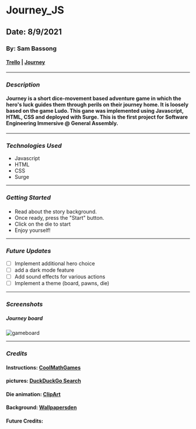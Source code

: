 # Journey_JS

## Date: 8/9/2021

### By: Sam Bassong

#### [Trello](https://trello.com/b/z62FupYw/journeyjs) | [Journey](https://journey-js.surge.sh/)
***

### ***Description***
####  Journey is a short dice-movement based adventure game in which the hero's luck guides them through perils on their journey home. It is loosely based on the game Ludo. This gane was implemented using Javascript, HTML, CSS and deployed with Surge. This is the first project for Software Engineering Immersive @ General Assembly.
***

### ***Technologies Used***
* Javascript
* HTML
* CSS
* Surge
***

### ***Getting Started***

#### 
* Read about the story background.
* Once ready, press the "Start" button.
* Click on the die to start
* Enjoy yourself!
***

### ***Future Updates***

- [ ] Implement additional hero choice
- [ ] add a dark mode feature
- [ ] Add sound effects for various actions
- [ ] Implement a theme (board, pawns, die)
***

### ***Screenshots***

##### Journey board
![gameboard](/Users/Sam/ga_seir/projects/Journey_JS/theme_images/homeScreen.png)
***

### ***Credits***

#### Instructions: [CoolMathGames](https://www.coolmathgames.com/0-ludo)

#### pictures: [DuckDuckGo Search](http://www.duckduckgo.com)

#### Die animation: [ClipArt](http://www.clipartbest.com/clipart-acq6e87oi)
#### Background: [Wallpapersden](https://wallpapersden.com/desert-sun-day-minimalism-wallpaper/3840x2400/)
#### Future Credits:
